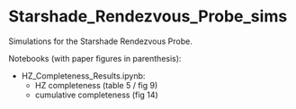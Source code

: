 # Starshade_Rendezvous_Probe_sims
Simulations for the Starshade Rendezvous Probe. 

Notebooks (with paper figures in parenthesis):
 - HZ_Completeness_Results.ipynb:
    - HZ completeness (table 5 / fig 9)
    - cumulative completeness (fig 14)

